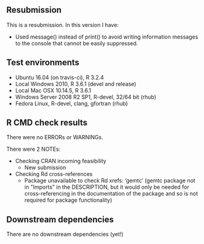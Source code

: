 ## Resubmission

This is a resubmission. In this version I have:
 
 * Used message() instead of print() to avoid writing information messages to the console that cannot be easily suppressed.


## Test environments

* Ubuntu 16.04 (on travis-ci), R 3.2.4
* Local Windows 2010, R 3.6.1 (devel and release)
* Local Mac OSX 10.14.5, R 3.6.1
* Windows Server 2008 R2 SP1, R-devel, 32/64 bit (rhub)
* Fedora Linux, R-devel, clang, gfortran (rhub)


## R CMD check results

There were no ERRORs or WARNINGs. 

There were 2 NOTEs: 

* Checking CRAN incoming feasibility
  + New submission
* Checking Rd cross-references
  + Package unavailable to check Rd xrefs: ‘gemtc’ (gemtc package not in "Imports" in the DESCRIPTION, but it would only be needed for cross-referencing in the documentation of the package and so is not required for package functionality)


## Downstream dependencies

There are no downstream dependencies (yet!)
